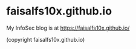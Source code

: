 
<!-- [![Hits](https://hits.seeyoufarm.com/api/count/incr/badge.svg?url=https%3A%2F%2Fgithub.com%2Ffaisalfs10x%2Ffaisalfs10x.github.io&count_bg=%2379C83D&title_bg=%23F67023&icon=&icon_color=%23E3E537&title=visitor&edge_flat=false)](https://hits.seeyoufarm.com) -->

# faisalfs10x.github.io
My InfoSec blog is at https://faisalfs10x.github.io/

(copyright faisalfs10x.github.io)

<!-- <script data-ad-client="ca-pub-3765232276470543" async src="https://pagead2.googlesyndication.com/pagead/js/adsbygoogle.js"></script> -->
